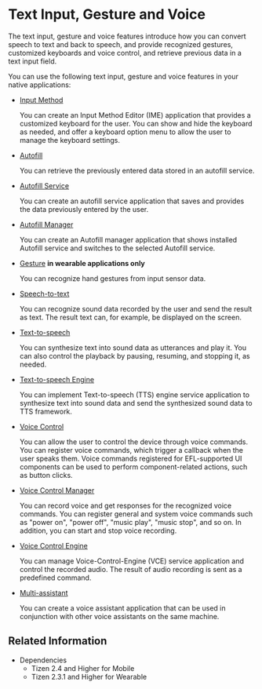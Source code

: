 # Text Input, Gesture and Voice


The text input, gesture and voice features introduce how you can convert speech to text and back to speech, and provide recognized gestures, customized keyboards and voice control, and retrieve previous data in a text input field.

You can use the following text input, gesture and voice features in your native applications:

- [Input Method](input-method.md)

  You can create an Input Method Editor (IME) application that provides a customized keyboard for the user. You can show and hide the keyboard as needed, and offer a keyboard option menu to allow the user to manage the keyboard settings.

- [Autofill](autofill.md)

  You can retrieve the previously entered data stored in an autofill service.

- [Autofill Service](autofill-service.md)

  You can create an autofill service application that saves and provides the data previously entered by the user.

- [Autofill Manager](autofill-manager.md)

  You can create an Autofill manager application that shows installed Autofill service and switches to the selected Autofill service.

- [Gesture](capi-ui-gesture.md) **in wearable applications only**

  You can recognize hand gestures from input sensor data.

- [Speech-to-text](stt.md)

  You can recognize sound data recorded by the user and send the result as text. The result text can, for example, be displayed on the screen.

- [Text-to-speech](tts.md)

  You can synthesize text into sound data as utterances and play it. You can also control the playback by pausing, resuming, and stopping it, as needed.

- [Text-to-speech Engine](tts-engine.md)

  You can implement Text-to-speech (TTS) engine service application to synthesize text into sound data and send the synthesized sound data to TTS framework.

- [Voice Control](voice-control.md)

  You can allow the user to control the device through voice commands. You can register voice commands, which trigger a callback when the user speaks them. Voice commands registered for EFL-supported UI components can be used to perform component-related actions, such as button clicks.

- [Voice Control Manager](voice-control-manager.md)

  You can record voice and get responses for the recognized voice commands. You can register general and system voice commands such as "power on", "power off", "music play", "music stop", and so on. In addition, you can start and stop voice recording.

- [Voice Control Engine](voice-control-engine.md)

  You can manage Voice-Control-Engine (VCE) service application and control the recorded audio. The result of audio recording is sent as a predefined command.

- [Multi-assistant](multi-assistant.md)

  You can create a voice assistant application that can be used in conjunction with other voice assistants on the same machine.

## Related Information
- Dependencies
  - Tizen 2.4 and Higher for Mobile
  - Tizen 2.3.1 and Higher for Wearable

